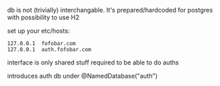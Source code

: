 
db is not (trivially) interchangable. It's prepared/hardcoded for postgres with possibility to use H2

set up your etc/hosts:
```
127.0.0.1  fofobar.com
127.0.0.1  auth.fofobar.com
```

interface is only shared stuff required to be able to do auths

introduces auth db under @NamedDatabase("auth")